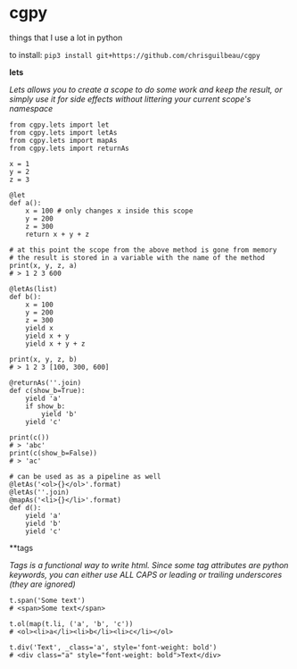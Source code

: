 # cgpy
things that I use a lot in python

to install: `pip3 install git+https://github.com/chrisguilbeau/cgpy`

**lets**

*Lets allows you to create a scope to do some work and keep the result, or simply use it for side effects without littering your current scope's namespace*
```
from cgpy.lets import let
from cgpy.lets import letAs
from cgpy.lets import mapAs
from cgpy.lets import returnAs

x = 1
y = 2
z = 3

@let
def a():
    x = 100 # only changes x inside this scope
    y = 200
    z = 300
    return x + y + z

# at this point the scope from the above method is gone from memory
# the result is stored in a variable with the name of the method
print(x, y, z, a)
# > 1 2 3 600

@letAs(list)
def b():
    x = 100
    y = 200
    z = 300
    yield x
    yield x + y
    yield x + y + z

print(x, y, z, b)
# > 1 2 3 [100, 300, 600]

@returnAs(''.join)
def c(show_b=True):
    yield 'a'
    if show_b:
        yield 'b'
    yield 'c'
    
print(c())
# > 'abc'
print(c(show_b=False))
# > 'ac'

# can be used as as a pipeline as well
@letAs('<ol>{}</ol>'.format)
@letAs(''.join)
@mapAs('<li>{}</li>'.format)
def d():
    yield 'a'
    yield 'b'
    yield 'c'
```

**tags

*Tags is a functional way to write html. Since some tag attributes are python keywords, you can either use ALL CAPS or leading or trailing underscores (they are ignored)*

```
t.span('Some text')
# <span>Some text</span>

t.ol(map(t.li, ('a', 'b', 'c'))
# <ol><li>a</li><li>b</li><li>c</li></ol>

t.div('Text', _class='a', style='font-weight: bold')
# <div class="a" style="font-weight: bold">Text</div>
```

```
